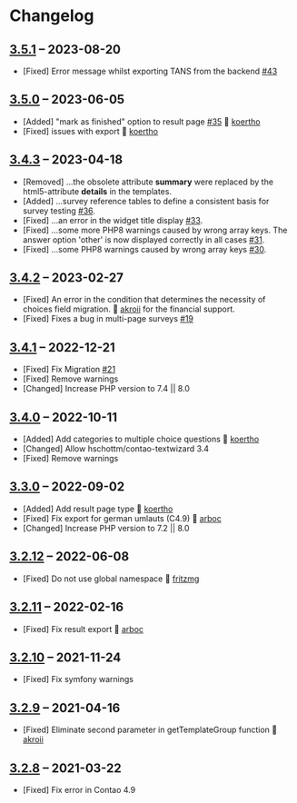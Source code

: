 # Changelog

[//]: <> (
Types of changes
    Added for new Addeds.
    Changed for changes in existing functionality.
    Deprecated for soon-to-be removed Addeds.
    Removed for now removed Addeds.
    Fixed for any bug fixes.
    Security in case of vulnerabilities.
)

## [3.5.1](https://github.com/pdir/contao-survey/tree/3.5.1) – 2023-08-20

- [Fixed] Error message whilst exporting TANS from the backend [#43](https://github.com/pdir/contao-survey/issues/43)

## [3.5.0](https://github.com/pdir/contao-survey/tree/3.5.0) – 2023-06-05

- [Added] "mark as finished" option to result page  [#35](https://github.com/pdir/contao-survey/issues/35) 🤗 [koertho](https://github.com/koertho)
- [Fixed] issues with export 🤗 [koertho](https://github.com/koertho)

## [3.4.3](https://github.com/pdir/contao-survey/tree/3.4.3) – 2023-04-18

- [Removed] ...the obsolete attribute **summary** were replaced by the html5-attribute **details** in the templates.
- [Added] ...survey reference tables to define a consistent basis for survey testing [#36](https://github.com/pdir/contao-survey/issues/36).
- [Fixed] ...an error in the widget title display [#33](https://github.com/pdir/contao-survey/issues/33).
- [Fixed] ...some more PHP8 warnings caused by wrong array keys. The answer option 'other' is now displayed correctly in all cases [#31](https://github.com/pdir/contao-survey/issues/31).
- [Fixed] ...some PHP8 warnings caused by wrong array keys [#30](https://github.com/pdir/contao-survey/issues/30).

## [3.4.2](https://github.com/pdir/contao-survey/tree/3.4.2) – 2023-02-27

- [Fixed] An error in the condition that determines the necessity of choices field migration. 🤗 [akroii](https://github.com/akroii) for the financial support.
- [Fixed] Fixes a bug in multi-page surveys [#19](https://github.com/pdir/contao-survey/issues/19)

## [3.4.1](https://github.com/pdir/contao-survey/tree/3.4.1) – 2022-12-21

- [Fixed] Fix Migration [#21](https://github.com/pdir/contao-survey/issues/21)
- [Fixed] Remove warnings
- [Changed] Increase PHP version to 7.4 || 8.0

## [3.4.0](https://github.com/pdir/contao-survey/tree/3.4.0) – 2022-10-11

- [Added] Add categories to multiple choice questions 🤗 [koertho](https://github.com/koertho)
- [Changed] Allow hschottm/contao-textwizard 3.4
- [Fixed] Remove warnings

## [3.3.0](https://github.com/pdir/contao-survey/tree/3.3.0) – 2022-09-02

- [Added] Add result page type 🤗 [koertho](https://github.com/koertho)
- [Fixed] Fix export for german umlauts (C4.9) 🤗 [arboc](https://github.com/arboc)
- [Changed] Increase PHP version to 7.2 || 8.0

## [3.2.12](https://github.com/pdir/contao-survey/tree/3.2.12) – 2022-06-08

- [Fixed] Do not use global namespace 🤗 [fritzmg](https://github.com/fritzmg)

## [3.2.11](https://github.com/pdir/contao-survey/tree/3.2.11) – 2022-02-16

- [Fixed] Fix result export 🤗 [arboc](https://github.com/arboc)

## [3.2.10](https://github.com/pdir/contao-survey/tree/3.2.10) – 2021-11-24

- [Fixed] Fix symfony warnings

## [3.2.9](https://github.com/pdir/contao-survey/tree/3.2.9) – 2021-04-16

- [Fixed] Eliminate second parameter in getTemplateGroup function 🤗 [akroii](https://github.com/akroii)

## [3.2.8](https://github.com/pdir/contao-survey/tree/3.2.8) – 2021-03-22

- [Fixed]  Fix error in Contao 4.9
